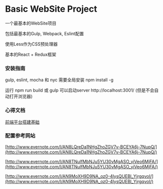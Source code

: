 # Basic WebSite Project

一个最基本的WebSite项目

包括最基本的Gulp, Webpack, Eslint配置

使用Less作为CSS预处理器

基本的React + Redux框架

### 安装指南

gulp, eslint, mocha 和 nyc 需要全局安装 npm install -g

运行 npm run build 或 gulp 可以启动server http://localhost:3001/ (但是不会自动打开浏览器)

### 心得文档

[前端平台搭建基础](https://docs.google.com/document/d/1o1WlQS_l8VP9NBFqlxQWaYxXFZeQ_qGD4hfXe8RWM9I/edit?usp=sharing)

### 配置参考网站

[http://www.evernote.com/l/AN8LQreDa1NHgZhoZGV7v-BCEYA6j-7NupQ/](http://www.evernote.com/l/AN8LQreDa1NHgZhoZGV7v-BCEYA6j-7NupQ/)

[http://www.evernote.com/l/AN8TNulfMbNJu5YU30vMgASO_yiVeo6MjFA/](http://www.evernote.com/l/AN8TNulfMbNJu5YU30vMgASO_yiVeo6MjFA/)

[http://www.evernote.com/l/AN9MoXH9D9NA_oz0-4lysQUEBl_YjrgqvoI/](http://www.evernote.com/l/AN9MoXH9D9NA_oz0-4lysQUEBl_YjrgqvoI/)
